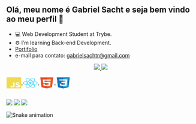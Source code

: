 ## Olá, meu nome é Gabriel Sacht e seja bem vindo ao meu perfil 👋

- 💻 Web Development Student at Trybe.
- ⚙️ I’m learning Back-end Development.
- <a href="https://gabrielsacht.github.io/Portifolio/" target="_blank">Portifolio</a>
- e-mail para contato: gabrielsachtr@gmail.com

<div align="center">
  <a href="https://github.com/gabrielsacht">
  <img height="160em" src="https://github-readme-stats.vercel.app/api?username=gabrielsacht&show_icons=true&theme=dark&include_all_commits=true&count_private=true"/>
  <img height="160em" src="https://github-readme-stats.vercel.app/api/top-langs/?username=gabrielsacht&layout=compact&langs_count=7&theme=dark"/>
</div>

<div style="display: inline_block"><br>
  <img align="center" alt="Gaba-Js" height="30" width="40" src="https://raw.githubusercontent.com/devicons/devicon/master/icons/javascript/javascript-plain.svg">
  <img align="center" alt="Gaba-React" height="30" width="40" src="https://raw.githubusercontent.com/devicons/devicon/master/icons/react/react-original.svg">
  <img align="center" alt="Gaba-HTML" height="30" width="40" src="https://raw.githubusercontent.com/devicons/devicon/master/icons/html5/html5-original.svg">
  <img align="center" alt="Gaba-CSS" height="30" width="40" src="https://raw.githubusercontent.com/devicons/devicon/master/icons/css3/css3-original.svg">
</div>

##

<div> 

  <a href="https://instagram.com/gabrielsacht" target="_blank"><img src="https://img.shields.io/badge/-Instagram-%23E4405F?style=for-the-badge&logo=instagram&logoColor=white" target="_blank"></a> 
  <a href = "mailto:gabrielsachtr@gmail.com"><img src="https://img.shields.io/badge/-Gmail-%23333?style=for-the-badge&logo=gmail&logoColor=white" target="_blank"></a>
  <a href="https://www.linkedin.com/in/gabrielsacht" target="_blank"><img src="https://img.shields.io/badge/-LinkedIn-%230077B5?style=for-the-badge&logo=linkedin&logoColor=white" target="_blank"></a> 
 
  ![Snake animation](https://github.com/gabrielsacht/gabrielsacht/blob/output/github-contribution-grid-snake.svg)
 
</div>
